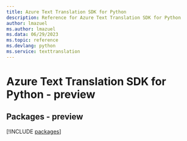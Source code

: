 ```yaml
---
title: Azure Text Translation SDK for Python
description: Reference for Azure Text Translation SDK for Python
author: lmazuel
ms.author: lmazuel
ms.data: 06/29/2023
ms.topic: reference
ms.devlang: python
ms.service: texttranslation
---
```

# Azure Text Translation SDK for Python - preview
## Packages - preview
[!INCLUDE [packages](text-translation-index.md)]